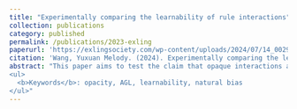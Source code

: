 ```yaml
---
title: "Experimentally comparing the learnability of rule interactions"
collection: publications
category: published
permalink: /publications/2023-exling
paperurl: 'https://exlingsociety.com/wp-content/uploads/2024/07/14_0029_000623.pdf'
citation: 'Wang, Yuxuan Melody. (2024). Experimentally comparing the learnability of rule interactions. In A. Botinis (Ed.), <i>Proceedings of the 14th International Conference of Experimental Linguistics</i>. Exling Society.'
abstract: "This paper aims to test the claim that opaque interactions are harder to learn than transparent ones with artificial grammar learning (AGL) experiments and the ‘povertyof-stimulus’ paradigm. The participants were first taught Vowel Harmony and Palatalisation separately and then tested on whether they preferred to let them feed or counterfeed in ambiguous environments. If transparent interactions are indeed preferred, significantly more subjects should choose the Feeding option. Result indicated that significantly more participants preferred the opaque interaction instead, contrary to predictions. Preference for opacity might be attributed to structural simplicity or a dispreference for the application of the Palatalisation rule. 
<ul>
  <b>Keywords</b>: opacity, AGL, learnability, natural bias
</ul>"
---
```

